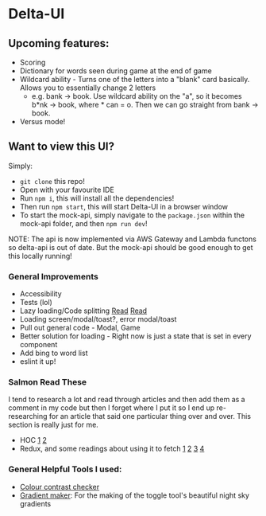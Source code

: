 # Delta-UI

## Upcoming features:
- Scoring
- Dictionary for words seen during game at the end of game
- Wildcard ability - Turns one of the letters into a "blank" card basically. Allows you to essentially change 2 letters
    - e.g. bank -> book. Use wildcard ability on the "a", so it becomes b*nk -> book, where * can = o. Then we can go straight from bank -> book.
- Versus mode!

## Want to view this UI?
Simply:
- `git clone` this repo!
- Open with your favourite IDE
- Run `npm i`, this will install all the dependencies!
- Then run `npm start`, this will start Delta-UI in a browser window
- To start the mock-api, simply navigate to the `package.json` within the mock-api folder, and then `npm run dev`! 

NOTE: The api is now implemented via AWS Gateway and Lambda functons so delta-api is out of date. But the mock-api should be good enough to get this locally running! 

### General Improvements
- Accessibility
- Tests (lol)
- Lazy loading/Code splitting [Read](https://blog.logrocket.com/lazy-loading-components-in-react-16-6-6cea535c0b52/) [Read](https://reactjs.org/docs/code-splitting.html)
- Loading screen/modal/toast?, error modal/toast
- Pull out general code - Modal, Game
- Better solution for loading - Right now is just a state that is set in every component
- Add bing to word list
- eslint it up!

### Salmon Read These
I tend to research a lot and read through articles and then add them as a comment in my code but then I forget where I put it so I end up re-researching for an article that said one particular thing over and over. This section is really just for me.
- HOC [1](https://medium.com/@soorajchandran/introduction-to-higher-order-components-hoc-in-react-383c9343a3aa) [2](https://medium.com/@rossbulat/how-to-use-react-higher-order-components-c0be6821eb6c)
- Redux, and some readings about using it to fetch [1](https://medium.com/@stowball/a-dummys-guide-to-redux-and-thunk-in-react-d8904a7005d3) [2](https://medium.com/@kylpo/redux-best-practices-eef55a20cc72) [3](https://redux.js.org/recipes/structuring-reducers/initializing-state/) [4](https://redux-actions.js.org/api/handleaction)

### General Helpful Tools I used:
- [Colour contrast checker](https://webaim.org/resources/contrastchecker/)
- [Gradient maker](https://mycolor.space/gradient): For the making of the toggle tool's beautiful night sky gradients
